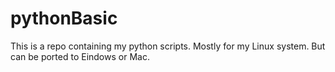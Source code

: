# pythonBasic

This is a repo containing my python scripts. Mostly for my Linux system.
But can be ported to Eindows or Mac.
